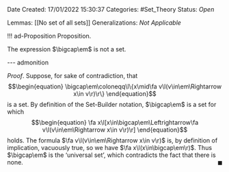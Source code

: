 <br />
<br />

Date Created: 17/01/2022 15:30:37
Categories: #Set_Theory
Status: _Open_

Lemmas: [[No set of all sets]]
Generalizations: _Not Applicable_

!!! ad-Proposition Proposition.

The expression $\bigcap\em$ is not a set.

--- admonition

_Proof_. Suppose, for sake of contradiction, that
$$\begin{equation}
    \bigcap\em\coloneqq\l\{x\mid\fa v\l(v\in\em\Rightarrow x\in v\r)\r\}
\end{equation}$$
 is a set. By definition of the Set-Builder notation, $\bigcap\em$ is a set for which
$$\begin{equation}
    \fa x\l[x\in\bigcap\em\Leftrightarrow\fa v\l(v\in\em\Rightarrow x\in v\r)\r]
\end{equation}$$
holds. The formula $\fa v\l(v\in\em\Rightarrow x\in v\r)$ is, by definition of implication, vacuously true, so we have $\fa x\l(x\in\bigcap\em\r)$. Thus $\bigcap\em$ is the $\textrm{`}$universal set$\textrm{'}$, which contradicts the fact that there is none.<span style="float:right;">$\blacksquare$</span>
